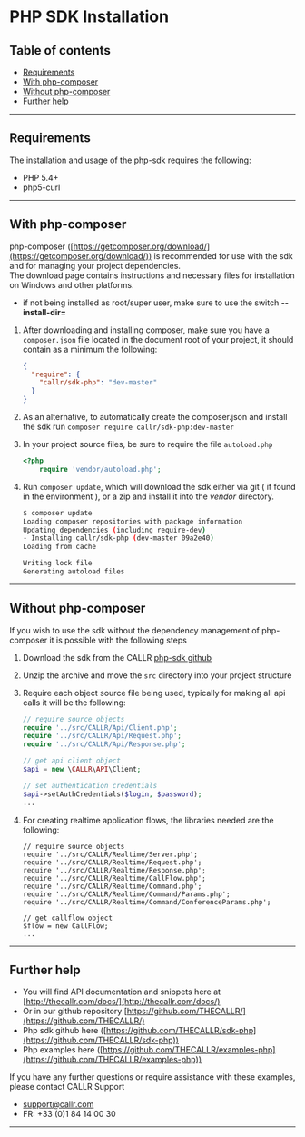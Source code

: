 # PHP SDK Installation

## Table of contents
* [Requirements](#requirements)
* [With php-composer](#with-php-composer)
* [Without php-composer](#with-php-composer)
* [Further help](#further-help)

- - -

## Requirements
The installation and usage of the php-sdk requires the following: 
* PHP 5.4+
* php5-curl

- - -

## With php-composer
php-composer ([https://getcomposer.org/download/](https://getcomposer.org/download/)) is recommended for use with the sdk and for managing your project dependencies.  
The download page contains instructions and necessary files for installation on Windows and other platforms.  
* if not being installed as root/super user, make sure to use the switch **--install-dir=**  


1. After downloading and installing composer, make sure you have a `composer.json` file located in the document root of your project, it should contain as a minimum the following:  
    ```json
    {
      "require": {
        "callr/sdk-php": "dev-master"
      }
    }
    ```

2. As an alternative, to automatically create the composer.json and install the sdk run `composer require callr/sdk-php:dev-master`

3. In your project source files, be sure to require the file `autoload.php`
    ```php
    <?php
        require 'vendor/autoload.php';
    ```
4. Run `composer update`, which will download the sdk either via git ( if found in the environment ), or a zip and install it into the *vendor* directory. 
    ```bash
    $ composer update
    Loading composer repositories with package information
    Updating dependencies (including require-dev)
    - Installing callr/sdk-php (dev-master 09a2e40)
    Loading from cache

    Writing lock file
    Generating autoload files
    ```
- - -

## Without php-composer
If you wish to use the sdk without the dependency management of php-composer it is possible with the following steps

1. Download the sdk from the CALLR [php-sdk github](https://github.com/THECALLR/sdk-php/archive/master.zip)

2. Unzip the archive and move the `src` directory into your project structure

3. Require each object source file being used, typically for making all api calls it will be the following: 
    ```php
    // require source objects
    require '../src/CALLR/Api/Client.php';
    require '../src/CALLR/Api/Request.php';
    require '../src/CALLR/Api/Response.php';

    // get api client object 
    $api = new \CALLR\API\Client;

    // set authentication credentials
    $api->setAuthCredentials($login, $password);
    ...
    ```

4. For creating realtime application flows, the libraries needed are the following:
    ```
    // require source objects
    require '../src/CALLR/Realtime/Server.php';
    require '../src/CALLR/Realtime/Request.php';
    require '../src/CALLR/Realtime/Response.php';
    require '../src/CALLR/Realtime/CallFlow.php';
    require '../src/CALLR/Realtime/Command.php';
    require '../src/CALLR/Realtime/Command/Params.php';
    require '../src/CALLR/Realtime/Command/ConferenceParams.php';

    // get callflow object
    $flow = new CallFlow;
    ...
    ``` 

- - -

## Further help
* You will find API documentation and snippets here at [http://thecallr.com/docs/](http://thecallr.com/docs/)
* Or in our github repository [https://github.com/THECALLR/](https://github.com/THECALLR/)
* Php sdk github here ([https://github.com/THECALLR/sdk-php](https://github.com/THECALLR/sdk-php))
* Php examples here ([https://github.com/THECALLR/examples-php](https://github.com/THECALLR/examples-php))

If you have any further questions or require assistance with these examples, please contact CALLR Support
* support@callr.com
* FR: +33 (0)1 84 14 00 30

---
